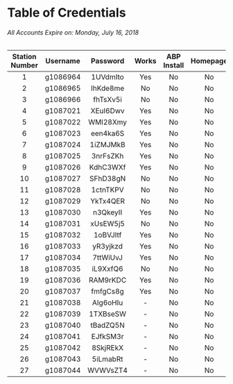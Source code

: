 # Table of Credentials
###### _All Accounts Expire on: Monday, July 16, 2018_
Station Number|Username|Password|Works|ABP Install|Homepage
:-:|:-:|:-:|:-:|:-:|:-:
1|g1086964|1UVdmIto|Yes|No|No
2|g1086965|IhKde8me|No|No|No
3|g1086966|fhTsXv5i|No|No|No
4|g1087021|XEuI6Dwv|Yes|No|No
5|g1087022|WMI28Xmy|Yes|No|No
6|g1087023|een4ka6S|Yes|No|No
7|g1087024|1iZMJMkB|Yes|No|No
8|g1087025|3nrFsZKh|Yes|No|No
9|g1087026|KdhC3WXf|Yes|No|No
10|g1087027|SFhD38gN|No|No|No
11|g1087028|1ctnTKPV|No|No|No
12|g1087029|YkTx4QER|No|No|No
13|g1087030|n3QkeyII|Yes|No|No
14|g1087031|xUsEW5j5|No|No|No
15|g1087032|1oBVJItf|Yes|No|No
16|g1087033|yR3yjkzd|Yes|No|No
17|g1087034|7ttWiUvJ|Yes|No|No
18|g1087035|iL9XxfQ6|No|No|No
19|g1087036|RAM9rKDC|Yes|No|No
20|g1087037|fmfgCs8g|Yes|No|No
21|g1087038|AIg6oHIu|-|No|No
22|g1087039|1TXBseSW|-|No|No
23|g1087040|tBadZQ5N|-|No|No
24|g1087041|EJfkSM3r|-|No|No
25|g1087042|8SkjREkX|-|No|No
26|g1087043|5iLmabRt|-|No|No
27|g1087044|WVWVsZT4|-|No|No
